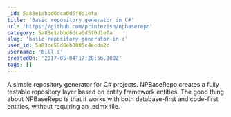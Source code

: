 ```yaml
---
_id: 5a88e1abbd6dca0d5f0d1efa
title: 'Basic repository generator in C#'
url: 'https://github.com/printezisn/npbaserepo'
category: 5a88e1abbd6dca0d5f0d1efa
slug: 'basic-repository-generator-in-c'
user_id: 5a83ce59d6eb0005c4ecda2c
username: 'bill-s'
createdOn: '2017-05-04T17:20:56.000Z'
tags: []
---
```


A simple repository generator for C# projects. NPBaseRepo creates a fully testable repository layer based on entity framework entities. The good thing about NPBaseRepo is that it works with both database-first and code-first entities, without requiring an .edmx file.
